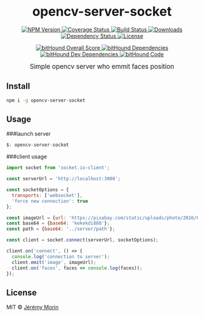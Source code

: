 <big><h1 align="center">opencv-server-socket</h1></big>

<p align="center">
  <a href="https://npmjs.org/package/opencv-server-socket">
    <img src="https://img.shields.io/npm/v/opencv-server-socket.svg?style=flat-square"
         alt="NPM Version">
  </a>

  <a href="https://coveralls.io/r/Jermorin/opencv-server-socket">
    <img src="https://img.shields.io/coveralls/Jermorin/opencv-server-socket.svg?style=flat-square"
         alt="Coverage Status">
  </a>

  <a href="https://travis-ci.org/Jermorin/opencv-server-socket">
    <img src="https://img.shields.io/travis/Jermorin/opencv-server-socket.svg?style=flat-square"
         alt="Build Status">
  </a>

  <a href="https://npmjs.org/package/opencv-server-socket">
    <img src="http://img.shields.io/npm/dm/opencv-server-socket.svg?style=flat-square"
         alt="Downloads">
  </a>

  <a href="https://david-dm.org/Jermorin/opencv-server-socket.svg">
    <img src="https://david-dm.org/Jermorin/opencv-server-socket.svg?style=flat-square"
         alt="Dependency Status">
  </a>

  <a href="https://github.com/Jermorin/opencv-server-socket/blob/master/LICENSE">
    <img src="https://img.shields.io/npm/l/opencv-server-socket.svg?style=flat-square"
         alt="License">
  </a>
</p>
<p align="center">
  <a href="https://www.bithound.io/github/Jermorin/opencv-server-socket">
    <img src="https://www.bithound.io/github/Jermorin/opencv-server-socket/badges/score.svg"
         alt="bitHound Overall Score">
  </a>
  
  <a href="https://www.bithound.io/github/Jermorin/opencv-server-socket/master/dependencies/npm">
    <img src="https://www.bithound.io/github/Jermorin/opencv-server-socket/badges/dependencies.svg"
         alt="bitHound Dependencies">
  </a>
  
  <a href="https://www.bithound.io/github/Jermorin/opencv-server-socket/master/dependencies/npm">
    <img src="https://www.bithound.io/github/Jermorin/opencv-server-socket/badges/devDependencies.svg"
         alt="bitHound Dev Dependencies">
  </a>
  
  <a href="https://www.bithound.io/github/Jermorin/opencv-server-socket">
    <img src="https://www.bithound.io/github/Jermorin/opencv-server-socket/badges/code.svg"
         alt="bitHound Code">
  </a>
</p>

<p align="center">
  <big>
    Simple opencv server who emmit faces position
  </big>
</p>


## Install

```sh
npm i -g opencv-server-socket
```

## Usage

###launch server
```js
$: opencv-server-socket
```

###client usage
```js
import socket from 'socket.io-client';

const serverUrl = 'http://localhost:3000';

const socketOptions = {
  transports: ['websocket'],
  'force new connection': true
};

const imageUrl = {url: 'https://pixabay.com/static/uploads/photo/2016/01/09/08/38/india-1129953_960_720.jpg'};
const base64 = {base64: 'kekekdi888'};
const path = {base64: '../server/path'};

const client = socket.connect(serverUrl, socketOptions);

client.on('connect', () => {
  console.log('connection to server');
  client.emit('image', imageUrl);
  client.on('faces', faces => console.log(faces));
});
```

## License

MIT © [Jérémy Morin](http://jermor.in)
